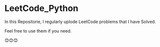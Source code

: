 # LeetCode_Python

In this Repositorie, I regularly uplode LeetCode problems that I have Solved.

Feel free to use them if you need.

😊😊😊

